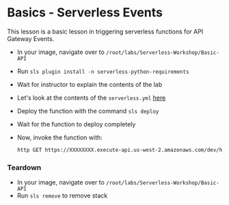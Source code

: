 # Basics - Serverless Events

This lesson is a basic lesson in triggering serverless functions for API Gateway Events. 

* In your image, navigate over to `/root/labs/Serverless-Workshop/Basic-API`
* Run `sls plugin install -n serverless-python-requirements`
* Wait for instructor to explain the contents of the lab
* Let's look at the contents of the `serverless.yml` [here](https://github.com/we45/Serverless-Workshop/blob/master/Basic-API/serverless.yml)
* Deploy the function with the command `sls deploy`
* Wait for the function to deploy completely

* Now, invoke the function with: 

    ```bash
    http GET https://XXXXXXXX.execute-api.us-west-2.amazonaws.com/dev/hello
    ```

### Teardown

* In your image, navigate over to `/root/labs/Serverless-Workshop/Basic-API`
* Run `sls remove` to remove stack